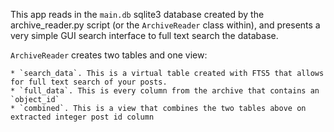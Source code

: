 
This app reads in the `main.db` sqlite3 database created by the archive_reader.py script (or the `ArchiveReader` class within), and presents a very simple GUI search interface to full text search the database.

`ArchiveReader` creates two tables and one view: 

    * `search_data`. This is a virtual table created with FTS5 that allows for full text search of your posts.
    * `full_data`. This is every column from the archive that contains an `object_id` 
    * `combined`. This is a view that combines the two tables above on extracted integer post id column

